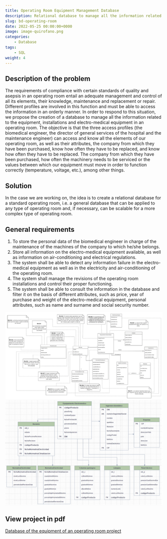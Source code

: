 ```yaml
---
title: Operating Room Equipment Management Database
description: Relational database to manage all the information related to the equipment, installations and electro-medical equipment in an operating room.
slug: bd-operating-room
date: 2022-05-25 00:00:00+0000
image: image-quirofano.png
categories:
    - Database
tags:
    - SQL
weight: 4
---
```


## Description of the problem
The requirements of compliance with certain standards of quality and asepsis in an operating room entail an adequate management and control of all its elements, their knowledge, maintenance and replacement or repair. Different profiles are involved in this function and must be able to access the information in an orderly manner. In order to respond to this situation, we propose the creation of a database to manage all the information related to the equipment, installations and electro-medical equipment in an operating room. The
objective is that the three access profiles (the biomedical engineer, the director of general services of the hospital and the maintenance engineer) can access and know all the elements of our operating room, as well as their attributes, the company from which they have been purchased, know how often they have to be replaced, and know how often they have to be replaced.
The company from which they have been purchased, how often the machinery needs to be serviced or the values between which our equipment must move in order to function correctly (temperature, voltage, etc.), among other things.

## Solution
In the case we are working on, the idea is to create a relational database for a standard operating room, i.e. a general database that can be applied to any type of operating room and, if necessary, can be scalable for a more complex type of operating room.

## General requirements
1. To store the personal data of the biomedical engineer in charge of the maintenance of the machines of the company to which he/she belongs.
2. Store all information on the electro-medical equipment available, as well as information on air-conditioning and electrical regulations.
3. The system shall be able to detect any information failure in the electro-medical equipment as well as in the electricity and air-conditioning of the operating room.
4. The system shall manage the revisions of the operating room installations and control their proper functioning.
5. The system shall be able to consult the information in the database and filter it on the basis of different attributes, such as price, year of purchase and weight of the electro-medical equipment, personal attributes, such as name and surname and social security number.

![Conceptual Diagram](diagrama-conceptual.png) ![Relational Diagram](diagrama-relacional.png)

## View project in pdf
[Database of the equipment of an operating room project](Proyecto-base-de-datos-QUIROFANO.pdf)
